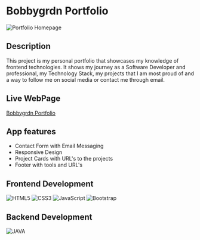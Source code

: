 # Bobbygrdn Portfolio

<img alt="Portfolio Homepage" src="https://github.com/user-attachments/assets/bfdf0466-e8a0-4f24-a6ed-24a6a3ef70b9">

## Description
This project is my personal portfolio that showcases my knowledge of frontend technologies. It shows my journey as a Software Developer and professional, my Technology Stack, my projects that I am most proud of and a way to follow me on social media or contact me through email.  

## Live WebPage
[Bobbygrdn Portfolio](https://bobbygrdn.github.io/portfolio/)

## App features
 - Contact Form with Email Messaging
- Responsive Design
- Project Cards with URL's to the projects
- Footer with tools and URL's

## Frontend Development
 ![HTML5](https://img.shields.io/badge/html5-%23E34F26.svg?style=for-the-badge&logo=html5&logoColor=white) ![CSS3](https://img.shields.io/badge/css3-%231572B6.svg?style=for-the-badge&logo=css3&logoColor=white) ![JavaScript](https://img.shields.io/badge/javascript-%23323330.svg?style=for-the-badge&logo=javascript&logoColor=%23F7DF1E) ![Bootstrap](https://img.shields.io/badge/bootstrap-%23563D7C.svg?style=for-the-badge&logo=bootstrap&logoColor=white) 

## Backend Development 
 ![JAVA](https://img.shields.io/badge/java-%23E34F26.svg?style=for-the-badge&logo=java&logoColor=white)
